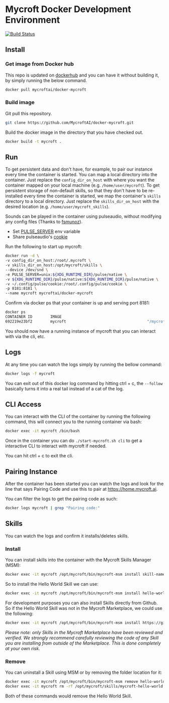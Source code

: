 # Mycroft Docker Development Environment

[![Build Status](https://travis-ci.org/MycroftAI/docker-mycroft.svg?branch=master)](https://travis-ci.org/MycroftAI/docker-mycroft)

## Install
### Get image from Docker hub
This repo is updated on [dockerhub](https://hub.docker.com/r/mycroftai/docker-mycroft/) and you can have it without building it, by simply running the below command.

```bash
docker pull mycroftai/docker-mycroft
```

### Build image
Git pull this repository.

```bash
git clone https://github.com/MycroftAI/docker-mycroft.git
```

Build the docker image in the directory that you have checked out.

```bash
docker build -t mycroft .
```

## Run
To get persistent data and don't have, for example, to pair our instance every time the container is started. You can map a local directory into the container. Just replace the `config_dir_on_host` with where you want the container mapped on your local machine (e.g. `/home/user/mycroft`). To get persistent storage of non-default skills, so that they don't have to be re-installed every time the container is started, we map the container's `skills` directory to a local directory. Just replace the `skills_dir_on_host` with the desired location (e.g. `/home/user/mycroft_skills`).

Sounds can be played in the container using pulseaudio, without modifying any config files (Thanks to [fsmunoz](https://github.com/jessfraz/dockerfiles/issues/85#issuecomment-299431931)).

* Set [PULSE_SERVER](https://www.freedesktop.org/wiki/Software/PulseAudio/Documentation/User/Network/#directconnection) env variable
* Share pulseaudio's [cookie](https://www.freedesktop.org/wiki/Software/PulseAudio/Documentation/User/Network/#authorization)

Run the following to start up mycroft:

```bash
docker run -d \
-v config_dir_on_host:/root/.mycroft \
-v skills_dir_on_host:/opt/mycroft/skills \
--device /dev/snd \
-e PULSE_SERVER=unix:${XDG_RUNTIME_DIR}/pulse/native \
-v ${XDG_RUNTIME_DIR}/pulse/native:${XDG_RUNTIME_DIR}/pulse/native \
-v ~/.config/pulse/cookie:/root/.config/pulse/cookie \
-p 8181:8181 \
--name mycroft mycroftai/docker-mycroft
```

Confirm via docker ps that your container is up and serving port 8181:

```bash
docker ps
CONTAINER ID        IMAGE                                                COMMAND                  CREATED             STATUS              PORTS                                            NAMES
692219e23bf2        mycroft                                    "/mycroft/ai/mycro..."         3 seconds ago         Up 1 second           0.0.0.0:8181->8181/tcp                          mycroft
```

You should now have a running instance of mycroft that you can interact with via the cli, etc.

## Logs
At any time you can watch the logs simply by running the bellow command:

```bash
docker logs -f mycroft
```

You can exit out of this docker log command by hitting ctrl + c, the `--follow` basically turns it into a real tail instead of a cat of the log.

## CLI Access
You can interact with the CLI of the container by running the following command, this will connect you to the running container via bash:

```bash
docker exec -it mycroft /bin/bash
```

Once in the container you can do `./start-mycroft.sh cli` to get a interactive CLI to interact with mycroft if needed.

You can hit ctrl + c to exit the cli.

## Pairing Instance
After the container has been started you can watch the logs and look for the line that says Pairing Code and use this to pair at https://home.mycroft.ai.

You can filter the logs to get the pairing code as such:

```bash
docker logs mycroft | grep "Pairing code:"

```

## Skills
You can watch the logs and confirm it installs/deletes skills.

### Install
You can install skills into the container with the Mycroft Skills Manager (MSM):

```bash
docker exec -it mycroft /opt/mycroft/bin/mycroft-msm install skill-name
```

So to install the Hello World Skill we can use:

```bash
docker exec -it mycroft /opt/mycroft/bin/mycroft-msm install hello-world
```

For development purposes you can also install Skills directly from Github. So if the Hello World Skill was not in the Mycroft Marketplace, we could use the following:

```bash
docker exec -it mycroft /opt/mycroft/bin/mycroft-msm install https://github.com/MycroftAI/skill-hello-world
```

_Please note: only Skills in the Mycroft Marketplace have been reviewed and verified. We strongly recommend carefully reviewing the code of any Skill you are installing from outside of the Marketplace. This is done completely at your own risk._

### Remove
You can uninstall a Skill using MSM or by removing the folder location for it:

```bash
docker exec -it mycroft /opt/mycroft/bin/mycroft-msm remove hello-world
docker exec -it mycroft rm -rf /opt/mycroft/skills/mycroft-hello-world.mycroftai
```

Both of these commands would remove the Hello World Skill.
